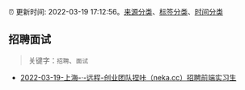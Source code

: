 :alarm_clock: 更新时间: 2022-03-19 17:12:56。[来源分类](../README.md)、[标签分类](../TAGS.md)、[时间分类](../TIMELINE.md)

## 招聘面试


> 关键字：`招聘`、`面试`



- [2022-03-19-上海-·-远程-创业团队捏咔（neka.cc）招聘前端实习生](https://www.v2ex.com/t/841522) 